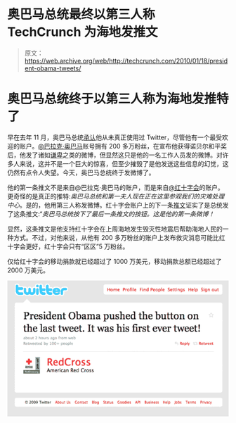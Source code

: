 # 奥巴马总统最终以第三人称 TechCrunch 为海地发推文

> 原文：<https://web.archive.org/web/http://techcrunch.com/2010/01/18/president-obama-tweets/>

# 奥巴马总统终于以第三人称为海地发推特了

早在去年 11 月，奥巴马总统[承认](https://web.archive.org/web/20230203100305/https://techcrunch.com/2009/11/15/president-obama-twitter/)他从未真正使用过 Twitter，尽管他有一个最受欢迎的账户。[@巴拉克·奥巴马](https://web.archive.org/web/20230203100305/http://twitter.com/barackobama)账号拥有 200 多万粉丝，在宣布他获得诺贝尔和平奖后，他发了诸如[谦卑](https://web.archive.org/web/20230203100305/http://twitter.com/BarackObama/status/4736968403)之类的微博，但显然这只是他的一名工作人员发的微博。对许多人来说，这并不是一个巨大的惊喜，但至少摧毁了是他发送这些信息的幻觉，这仍然有点令人失望。今天，奥巴马总统终于发微博了。

他的第一条推文不是来自@巴拉克·奥巴马的账户，而是来自[@红十字会](https://web.archive.org/web/20230203100305/http://twitter.com/redcross)的账户。更奇怪的是真正的推特:*奥巴马总统和第一夫人现在正在这里参观我们的灾难处理中心*。是的，他用第三人称发微博。红十字会账户上的下一条[推文](https://web.archive.org/web/20230203100305/http://twitter.com/RedCross/status/7915529685)证实了是总统发了这条推文:“*奥巴马总统按下了最后一条推文的按钮。这是他的第一条微博！*

显然，这条推文是他支持红十字会在上周海地发生毁灭性地震后帮助海地人民的一种方式。不过，对他来说，从他有 200 多万粉丝的账户上发布救灾消息可能比红十字会更好，红十字会只有“区区”5 万粉丝。

仅给红十字会的移动捐款就已经超过了 1000 万美元，移动捐款总额已经超过了 2000 万美元。

![Screen shot 2010-01-18 at 1.54.40 PM](img/f055492adc12f265956cdc01d5d45036.png "Screen shot 2010-01-18 at 1.54.40 PM")
